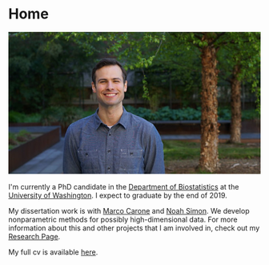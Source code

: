 # Home

![](./images/grad_photo_straight_medium.jpg)

I'm currently a PhD candidate in the [Department of Biostatistics](https://www.biostat.washington.edu/) at the [University of Washington](https://www.washington.edu/). I expect to graduate by the end of 2019. 

My dissertation work is with [Marco Carone](http://faculty.washington.edu/mcarone/about.html) and [Noah Simon](http://faculty.washington.edu/nrsimon/). We develop nonparametric methods for possibly high-dimensional data. For more information about this and other projects that I am involved in, check out my [Research Page](research.html).

My full cv is available [here](cv.html). 
